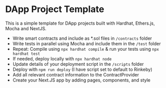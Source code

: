 # DApp Project Template

This is a simple template for DApp projects built with Hardhat, Ethers.js, Mocha and NextJS.

- Write smart contracts and include as *.sol files in `/contracts` folder
- Write tests in parallel using Mocha and include them in the `/test` folder
- Repeat: Compile using `npx hardhat compile` & run your tests using `npx hardhat test`
- If needed, deploy locally with `npx hardhat node`
- Update details of your deployment script in the `/scripts` folder
- Deploy with `npm run deploy` (I have script set to default to Rinkeby)
- Add all relevant contract information to the ContractProvider
- Create your Next.JS app by adding pages, components, and style
